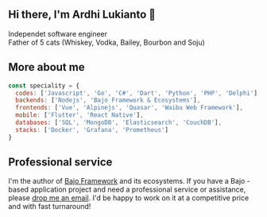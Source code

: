 ## Hi there, I'm Ardhi Lukianto 👋

Independet software engineer<br />
Father of 5 cats (Whiskey, Vodka, Bailey, Bourbon and Soju)

## More about me

```javascript
const speciality = {
  codes: ['Javascript', 'Go', 'C#', 'Dart', 'Python', 'PHP', 'Delphi'],
  backends: ['Nodejs', 'Bajo Framework & Ecosystems'],
  frontends: ['Vue', 'Alpinejs', 'Quasar', 'Waibu Web Framework'],
  mobile: ['Flutter', 'React Native'],
  databases: ['SQL', 'MongoDB', 'Elasticsearch', 'CouchDB'],
  stacks: ['Docker', 'Grafana', 'Prometheus']
}
```

## Professional service

I'm the author of [Bajo Framework](https://bajo.app) and its ecosystems. If you have a Bajo -based application project and need a professional service or assistance, please <a href="mailto:ardhi.lukianto@gmail.com">drop me an email</a>. I'd be happy to work on it at a competitive price and with fast turnaround!
